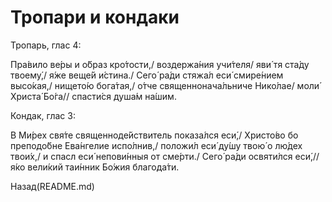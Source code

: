 # Тропари и кондаки

Тропарь, глас 4:

Пра́вило ве́ры и о́браз кро́тости,/ воздержа́ния учи́теля/ яви́ тя ста́ду твоему́,/ я́же веще́й и́стина./ Сего́ ра́ди стяжа́л еси́ смире́нием высо́кая,/ нището́ю бога́тая,/ о́тче священнонача́льниче Нико́лае/ моли́ Христа́ Бо́га// спасти́ся душа́м на́шим.

Кондак, глас 3:

В Ми́рех свя́те священноде́йствитель показа́лся еси́,/ Христо́во бо преподо́бне Ева́нгелие испо́лнив,/ положи́л еси́ ду́шу твою́ о лю́дех твои́х,/ и спасл еси́ непови́нныя от сме́рти./ Сего́ ра́ди освяти́лся еси́,// я́ко вели́кий таи́нник Бо́жия благода́ти.

Назад(README.md)